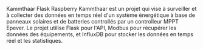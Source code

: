 Kammthaar Flask Raspberry
Kammthaar est un projet qui vise à surveiller et à collecter des données en temps réel d'un système énergétique à base de panneaux solaires et de batteries controllés par un controlleur MPPT Epever. 
Le projet utilise Flask pour l'API, Modbus pour récupérer les données des équipements, et InfluxDB pour stocker les données en temps réel et les statistiques. 
